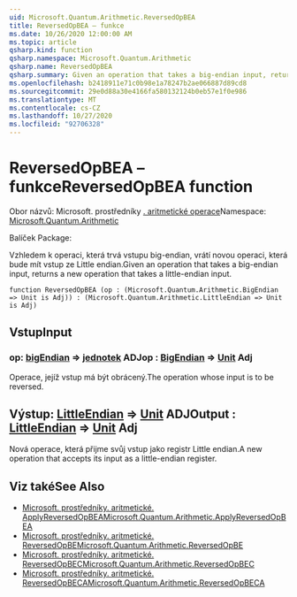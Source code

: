 ```yaml
---
uid: Microsoft.Quantum.Arithmetic.ReversedOpBEA
title: ReversedOpBEA – funkce
ms.date: 10/26/2020 12:00:00 AM
ms.topic: article
qsharp.kind: function
qsharp.namespace: Microsoft.Quantum.Arithmetic
qsharp.name: ReversedOpBEA
qsharp.summary: Given an operation that takes a big-endian input, returns a new operation that takes a little-endian input.
ms.openlocfilehash: b2418911e71c0b98e1a78247b2ae066887d89cd8
ms.sourcegitcommit: 29e0d88a30e4166fa580132124b0eb57e1f0e986
ms.translationtype: MT
ms.contentlocale: cs-CZ
ms.lasthandoff: 10/27/2020
ms.locfileid: "92706328"
---
```

# <a name="reversedopbea-function"></a><span data-ttu-id="6e57f-102">ReversedOpBEA – funkce</span><span class="sxs-lookup"><span data-stu-id="6e57f-102">ReversedOpBEA function</span></span>

<span data-ttu-id="6e57f-103">Obor názvů: Microsoft. prostředníky [. aritmetické operace](xref:Microsoft.Quantum.Arithmetic)</span><span class="sxs-lookup"><span data-stu-id="6e57f-103">Namespace: [Microsoft.Quantum.Arithmetic](xref:Microsoft.Quantum.Arithmetic)</span></span>

<span data-ttu-id="6e57f-104">Balíček [](https://nuget.org/packages/)</span><span class="sxs-lookup"><span data-stu-id="6e57f-104">Package: [](https://nuget.org/packages/)</span></span>


<span data-ttu-id="6e57f-105">Vzhledem k operaci, která trvá vstupu big-endian, vrátí novou operaci, která bude mít vstup ze Little endian.</span><span class="sxs-lookup"><span data-stu-id="6e57f-105">Given an operation that takes a big-endian input, returns a new operation that takes a little-endian input.</span></span>

```qsharp
function ReversedOpBEA (op : (Microsoft.Quantum.Arithmetic.BigEndian => Unit is Adj)) : (Microsoft.Quantum.Arithmetic.LittleEndian => Unit is Adj)
```


## <a name="input"></a><span data-ttu-id="6e57f-106">Vstup</span><span class="sxs-lookup"><span data-stu-id="6e57f-106">Input</span></span>

### <a name="op--bigendian--unit-adj"></a><span data-ttu-id="6e57f-107">op: [bigEndian](xref:Microsoft.Quantum.Arithmetic.BigEndian) => [jednotek](xref:microsoft.quantum.lang-ref.unit) ADJ</span><span class="sxs-lookup"><span data-stu-id="6e57f-107">op : [BigEndian](xref:Microsoft.Quantum.Arithmetic.BigEndian) => [Unit](xref:microsoft.quantum.lang-ref.unit) Adj</span></span>

<span data-ttu-id="6e57f-108">Operace, jejíž vstup má být obrácený.</span><span class="sxs-lookup"><span data-stu-id="6e57f-108">The operation whose input is to be reversed.</span></span>



## <a name="output--littleendian--unit-adj"></a><span data-ttu-id="6e57f-109">Výstup: [LittleEndian](xref:Microsoft.Quantum.Arithmetic.LittleEndian) => [Unit](xref:microsoft.quantum.lang-ref.unit) ADJ</span><span class="sxs-lookup"><span data-stu-id="6e57f-109">Output : [LittleEndian](xref:Microsoft.Quantum.Arithmetic.LittleEndian) => [Unit](xref:microsoft.quantum.lang-ref.unit) Adj</span></span>

<span data-ttu-id="6e57f-110">Nová operace, která přijme svůj vstup jako registr Little endian.</span><span class="sxs-lookup"><span data-stu-id="6e57f-110">A new operation that accepts its input as a little-endian register.</span></span>

## <a name="see-also"></a><span data-ttu-id="6e57f-111">Viz také</span><span class="sxs-lookup"><span data-stu-id="6e57f-111">See Also</span></span>

- [<span data-ttu-id="6e57f-112">Microsoft. prostředníky. aritmetické. ApplyReversedOpBEA</span><span class="sxs-lookup"><span data-stu-id="6e57f-112">Microsoft.Quantum.Arithmetic.ApplyReversedOpBEA</span></span>](xref:Microsoft.Quantum.Arithmetic.ApplyReversedOpBEA)
- [<span data-ttu-id="6e57f-113">Microsoft. prostředníky. aritmetické. ReversedOpBE</span><span class="sxs-lookup"><span data-stu-id="6e57f-113">Microsoft.Quantum.Arithmetic.ReversedOpBE</span></span>](xref:Microsoft.Quantum.Arithmetic.ReversedOpBE)
- [<span data-ttu-id="6e57f-114">Microsoft. prostředníky. aritmetické. ReversedOpBEC</span><span class="sxs-lookup"><span data-stu-id="6e57f-114">Microsoft.Quantum.Arithmetic.ReversedOpBEC</span></span>](xref:Microsoft.Quantum.Arithmetic.ReversedOpBEC)
- [<span data-ttu-id="6e57f-115">Microsoft. prostředníky. aritmetické. ReversedOpBECA</span><span class="sxs-lookup"><span data-stu-id="6e57f-115">Microsoft.Quantum.Arithmetic.ReversedOpBECA</span></span>](xref:Microsoft.Quantum.Arithmetic.ReversedOpBECA)